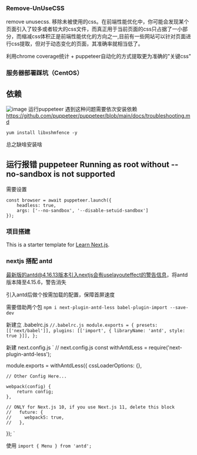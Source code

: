 ### Remove-UnUseCSS
remove unusecss. 移除未被使用的css。在前端性能优化中，你可能会发现某个页面引入了较多或者较大的css文件，而真正用于当前页面的css只占据了一小部分，而缩减css体积正是前端性能优化的方向之一,目前有一些网站可以针对页面进行css提取，但对于动态变化的页面，其准确率就相当低了。

利用chrome coverage统计 + puppeteer自动化的方式提取更为准确的"关键css"

### 服务器部署踩坑（CentOS）
## 依赖
 ![image](http://www.sugarfish.top:3002/img/Error.png)
 运行puppeteer 遇到这种问题需要依次安装依赖 https://github.com/puppeteer/puppeteer/blob/main/docs/troubleshooting.md
 ```
 yum install libxshmfence -y
 ```
总之缺啥安装啥

## 运行报错 puppeteer Running as root without --no-sandbox is not supported
需要设置
```
const browser = await puppeteer.launch({
    headless: true,
    args: ['--no-sandbox', '--disable-setuid-sandbox']
});
```
### 项目搭建

This is a starter template for [Learn Next.js](https://nextjs.org/learn).
### nextjs 搭配 antd

最新版的antd@4.16.13版本引入nextjs会有uselayouteffect的警告信息，将antd版本降至4.15.6，警告消失

引入antd后做个按需加载的配置，保障首屏速度

需要借助两个包
`
npm i next-plugin-antd-less babel-plugin-import --save-dev
`

新建立 .babelrc.js
`
//.babelrc.js
module.exports = {
    presets: [['next/babel']],
    plugins: [['import', { libraryName: 'antd', style: true }]],
};
`

新建 next.config.js
`
// next.config.js
const withAntdLess = require('next-plugin-antd-less');

module.exports = withAntdLess({
    cssLoaderOptions: {},

    // Other Config Here...

    webpack(config) {
        return config;
    },

    // ONLY for Next.js 10, if you use Next.js 11, delete this block
    //   future: {
    //     webpack5: true,
    //   },
});
`

使用
`
import { Menu } from 'antd';
`